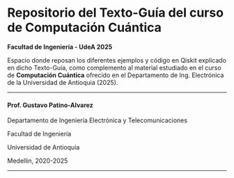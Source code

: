 # **Repositorio del Texto-Guía del curso de Computación Cuántica**
**Facultad de Ingeniería - UdeA 2025**

Espacio donde reposan los diferentes ejemplos y código en Qiskit explicado en dicho Texto-Guía, como complemento al material estudiado en el curso de **Computación Cuántica** ofrecido en el Departamento de Ing. Electrónica de la Universidad de Antioquia (2025).





******************************************************************
#### Prof. Gustavo Patino-Alvarez
Departamento de Ingeniería Electrónica y Telecomunicaciones

Facultad de Ingeniería

Universidad de Antioquia

Medellin, 2020-2025
******************************************************************

